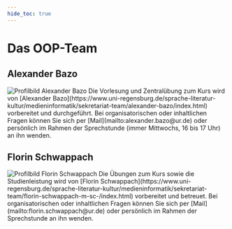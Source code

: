 ```yaml
---
hide_toc: true
---
```


# Das OOP-Team


## Alexander Bazo

<img src="../img/author-profil.png" alt="Profilbild Alexander Bazo" class="profil"/>
<span class="description profil">Die Vorlesung und Zentralübung zum Kurs wird von [Alexander Bazo](https://www.uni-regensburg.de/sprache-literatur-kultur/medieninformatik/sekretariat-team/alexander-bazo/index.html) vorbereitet und durchgeführt. Bei organisatorischen oder inhaltlichen Fragen können Sie sich per [Mail](mailto:alexander.bazo@ur.de) oder persönlich im Rahmen der Sprechstunde (immer Mittwochs, 16 bis 17 Uhr) an ihn wenden.</span>

## Florin Schwappach

<img src="../img/author-profil-placeholder.png" alt="Profilbild Florin Schwappach" class="profil"/>
<span class="description profil">Die Übungen zum Kurs sowie die Studienleistung wird von [Florin Schwappach](https://www.uni-regensburg.de/sprache-literatur-kultur/medieninformatik/sekretariat-team/florin-schwappach-m-sc-/index.html) vorbereitet und betreuet. Bei organisatorischen oder inhaltlichen Fragen können Sie sich per [Mail](mailto:florin.schwappach@ur.de) oder persönlich im Rahmen der Sprechstunde an ihn wenden.</span>